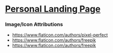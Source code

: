 # [Personal Landing Page](http://jiangoz.github.io/)

### Image/Icon Attributions
- https://www.flaticon.com/authors/pixel-perfect
- https://www.flaticon.com/authors/freepik
- https://www.flaticon.com/authors/freepik